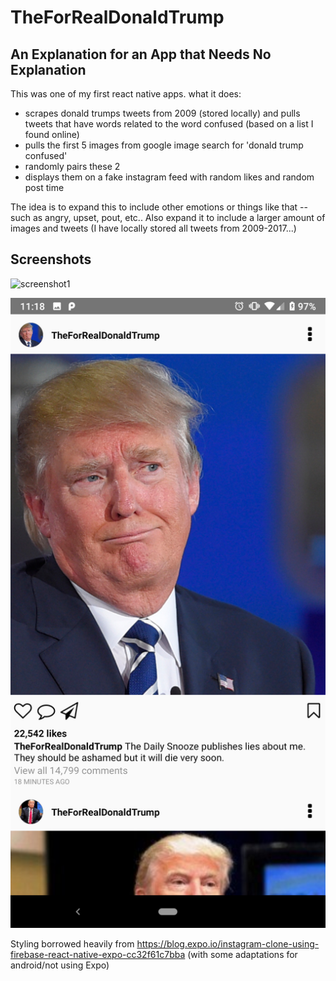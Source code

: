 # TheForRealDonaldTrump

## An Explanation for an App that Needs No Explanation

This was one of my first react native apps. what it does:

- scrapes donald trumps tweets from 2009 (stored locally) and pulls tweets that have words related to the word confused (based on a list I found online)
- pulls the first 5 images from google image search for 'donald trump confused'
- randomly pairs these 2
- displays them on a fake instagram feed with random likes and random post time

The idea is to expand this to include other emotions or things like that -- such as angry, upset, pout, etc.. 
Also expand it to include a larger amount of images and tweets (I have locally stored all tweets from 2009-2017...)

## Screenshots

![screenshot1](https://github.com/pm0u/TheForRealDonaldTrump/blob/master/readmephotos/Screenshot_20190130-111745.png&s=200)

![screenshot2](https://github.com/pm0u/TheForRealDonaldTrump/blob/master/readmephotos/Screenshot_20190130-111859.png)

Styling borrowed heavily from https://blog.expo.io/instagram-clone-using-firebase-react-native-expo-cc32f61c7bba (with some adaptations for android/not using Expo)
